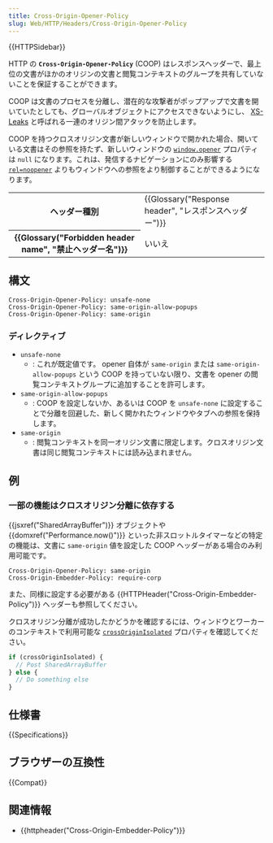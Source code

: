```yaml
---
title: Cross-Origin-Opener-Policy
slug: Web/HTTP/Headers/Cross-Origin-Opener-Policy
---
```


{{HTTPSidebar}}

HTTP の **`Cross-Origin-Opener-Policy`** (COOP) はレスポンスヘッダーで、最上位の文書がほかのオリジンの文書と閲覧コンテキストのグループを共有していないことを保証することができます。

COOP は文書のプロセスを分離し、潜在的な攻撃者がポップアップで文書を開いていたとしても、グローバルオブジェクトにアクセスできないようにし、 [XS-Leaks](https://github.com/xsleaks/xsleaks) と呼ばれる一連のオリジン間アタックを防止します。

COOP を持つクロスオリジン文書が新しいウィンドウで開かれた場合、開いている文書はその参照を持たず、新しいウィンドウの [`window.opener`](/ja/docs/Web/API/Window/opener) プロパティは `null` になります。これは、発信するナビゲーションにのみ影響する [`rel=noopener`](/ja/docs/Web/HTML/Link_types/noopener) よりもウィンドウへの参照をより制御することができるようになります。

<table class="properties">
  <tbody>
    <tr>
      <th scope="row">ヘッダー種別</th>
      <td>{{Glossary("Response header", "レスポンスヘッダー")}}</td>
    </tr>
    <tr>
      <th scope="row">{{Glossary("Forbidden header name", "禁止ヘッダー名")}}</th>
      <td>いいえ</td>
    </tr>
  </tbody>
</table>

## 構文

```
Cross-Origin-Opener-Policy: unsafe-none
Cross-Origin-Opener-Policy: same-origin-allow-popups
Cross-Origin-Opener-Policy: same-origin
```

### ディレクティブ

- `unsafe-none`
  - : これが既定値です。 opener 自体が `same-origin` または `same-origin-allow-popups` という COOP を持っていない限り、文書を opener の閲覧コンテキストグループに追加することを許可します。
- `same-origin-allow-popups`
  - : COOP を設定しないか、あるいは COOP を `unsafe-none` に設定することで分離を回避した、新しく開かれたウィンドウやタブへの参照を保持します。
- `same-origin`
  - : 閲覧コンテキストを同一オリジン文書に限定します。クロスオリジン文書は同じ閲覧コンテキストには読み込まれません。

## 例

### 一部の機能はクロスオリジン分離に依存する

{{jsxref("SharedArrayBuffer")}} オブジェクトや {{domxref("Performance.now()")}} といった非スロットルタイマーなどの特定の機能は、文書に `same-origin` 値を設定した COOP ヘッダーがある場合のみ利用可能です。

```
Cross-Origin-Opener-Policy: same-origin
Cross-Origin-Embedder-Policy: require-corp
```

また、同様に設定する必要がある {{HTTPHeader("Cross-Origin-Embedder-Policy")}} ヘッダーも参照してください。

クロスオリジン分離が成功したかどうかを確認するには、ウィンドウとワーカーのコンテキストで利用可能な [`crossOriginIsolated`](/ja/docs/Web/API/crossOriginIsolated) プロパティを確認してください。

```js
if (crossOriginIsolated) {
  // Post SharedArrayBuffer
} else {
  // Do something else
}
```

## 仕様書

{{Specifications}}

## ブラウザーの互換性

{{Compat}}

## 関連情報

- {{httpheader("Cross-Origin-Embedder-Policy")}}
